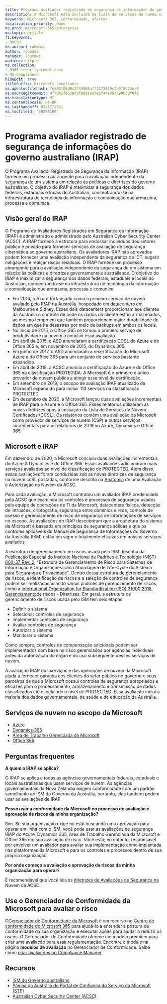 ```yaml
---
title: Programa avaliador registrado de segurança de informações do governo australiano (IRAP)
description: A Microsoft está incluída na lista de serviços de nuvem certificados australianos para DLM (marcadores de limitação de disseminação não classificados) e dados PROTEGIDOs com base em uma avaliação e certificação de IRAP pelo Australian Cyber Security Center (ACSC).
keywords: Microsoft 365, conformidade, ofertas
localization_priority: None
ms.prod: microsoft-365-enterprise
ms.topic: article
f1.keywords:
- NOCSH
ms.author: robmazz
author: robmazz
manager: laurawi
audience: itpro
ms.collection:
- M365-security-compliance
- MS-Compliance
hideEdit: true
titleSuffix: Microsoft Compliance
ms.openlocfilehash: 7e502188d8c3f43906aff31728f9c3b9f8d23ea0
ms.sourcegitcommit: 4f70b1fe53943f9d919e7e1f449093b90b30f046
ms.translationtype: MT
ms.contentlocale: pt-BR
ms.lasthandoff: 02/17/2021
ms.locfileid: "50276169"
---
```

# <a name="australian-government-information-security-registered-assessor-program-irap"></a>Programa avaliador registrado de segurança de informações do governo australiano (IRAP)

O Programa Avaliador Registrado de Segurança da Informação (IRAP) fornece um processo abrangente para a avaliação independente da segurança de um sistema em relação às políticas e diretrizes do governo australiano. O objetivo do IRAP é maximizar a segurança dos dados federais, estaduais e locais do Australian, concentrando-se na infraestrutura de tecnologia da informação e comunicação que armazena, processa e comunica.

## <a name="irap-overview"></a>Visão geral do IRAP

O Programa de Avaliadores Registrados em Segurança da Informação (IRAP) é administrado e administrado pelo Australian Cyber Security Center (ACSC). A IRAP fornece a estrutura para endossar indivíduos dos setores público e privado para fornecer serviços de avaliação de segurança cibernética ao governo australiano. Os avaliadores IRAP não aprovados podem fornecer uma avaliação independente da segurança de ICT, sugerir mitigações e realçar riscos residuais. O IRAP fornece um processo abrangente para a avaliação independente da segurança de um sistema em relação às políticas e diretrizes governamentais australianas. O objetivo do IRAP é maximizar a segurança dos dados federais, estaduais e locais do Australian, concentrando-se na infraestrutura de tecnologia da informação e comunicação que armazena, processa e comunica.

- Em 2014, o Azure foi lançado como o primeiro serviço de nuvem avaliado pelo IRAP na Austrália, hospedado em datacenters em Melbourne e Sidney. Esses dois datacenters proporcionam aos clientes da Austrália o controle de onde os dados do cliente estão armazenados, ao mesmo tempo em que também proporcionam maior durabilidade de dados em que há desastres por meio de backups em ambos os locais.
- No início de 2015, o Office 365 se tornou o primeiro serviço de produtividade na nuvem a concluir essa avaliação.
- Em abril de 2015, o ASD anunciaram a certificação CCSL do Azure e do Office 365 e, em novembro de 2015, do Dynamics 365.
- Em junho de 2017, o ASD anunciaram a recertificação do Microsoft Azure e do Office 365 para um conjunto de serviços bastante expandido.
- Em abril de 2018, a ACSC anuncia a certificação do Azure e do Office 365 na classificação PROTEGIDA. A Microsoft é o primeiro e único provedor de nuvem pública a atingir esse nível de certificação.
- Em setembro de 2019, o escopo de avaliação IRAP atualizado da Microsoft expandido para incluir 113 serviços na classificação PROTECTED.
- Em dezembro de 2020, a Microsoft lançou duas avaliações incrementais de IRAP para o Azure e o Office 365. Esses relatórios utilizaram as novas diretrizes após a cessação da Lista de Serviços de Nuvem Certificados (CCSL). Os relatórios contêm uma avaliação da Microsoft como provedor de serviços de nuvem (CSP) e outros serviços incrementais para os relatórios de 2019 no Azure, Dynamics e Office 365.

## <a name="microsoft-and-irap"></a>Microsoft e IRAP

Em dezembro de 2020, a Microsoft concluiu duas avaliações incrementais do Azure & Dynamics e do Office 365. Essas avaliações adicionaram mais serviços avaliados ao nível de classificação de PROTECTED. Além disso, essas avaliações foram conduzidas sob as novas diretrizes de segurança na nuvem ccSL postadas, conforme descrito na [Anatomia](https://www.cyber.gov.au/acsc/government/cloud-security-guidance) de uma Avaliação e Autorização na Nuvem da ACSC.

Para cada avaliação, a Microsoft contratou um avaliador IRAP credenciado pela ACSC que examinou os controles e processos de segurança usados pela equipe de operações de TI da Microsoft, datacenters físicos, detecção de intrusões, criptografia, segurança entre domínios e rede, controle de acesso e gerenciamento de risco de segurança de informações de serviços no escopo. As avaliações do IRAP descobriram que a arquitetura do sistema da Microsoft é baseada em princípios de segurança sólidas e que os controles aplicáveis do Manual de Segurança de Informações do Governo da Austrália (ISM) estão em vigor e totalmente eficazes em nossos serviços avaliados.

A estrutura de gerenciamento de riscos usada pelo ISM desenha da Publicação Especial do Instituto Nacional de Padrões e Tecnologia [(NIST) 800-37 Rev. 2](https://csrc.nist.gov/publications/detail/sp/800-37/rev-2/final), "Estrutura de Gerenciamento de Risco para Sistemas de Informação e Organizações: Uma Abordagem de Life-Cycle do Sistema para Segurança e Privacidade". Dentro dessa estrutura de gerenciamento de riscos, a identificação de riscos e a seleção de controles de segurança podem ser realizadas usando vários padrões de gerenciamento de riscos, como a [International Organization for Standardization (ISO) 31000:2018, Gerenciamento](https://www.iso.org/standard/65694.html)de riscos - Diretrizes. Em geral, a estrutura de gerenciamento de riscos usada pelo ISM tem seis etapas:

- Definir o sistema
- Selecionar controles de segurança
- Implementar controles de segurança
- Avaliar controles de segurança
- Autorizar o sistema
- Monitorar o sistema

Como sempre, controles de compensação adicionais podem ser implementados com base no risco gerenciados por agências individuais antes da autorização do órgão e do uso subsequente desses serviços de nuvem.

A avaliação IRAP dos serviços e das operações de nuvem da Microsoft ajuda a fornecer garantia aos clientes do setor público no governo e seus parceiros de que a Microsoft possui controles de segurança apropriados e eficazes para o processamento, armazenamento e transmissão de dados classificados até e incluindo o nível de PROTECTED. Essa avaliação inclui a maioria dos dados governamentais, de saúde e de educação da Austrália.

## <a name="microsoft-in-scope-cloud-services"></a>Serviços de nuvem no escopo da Microsoft

- [Azure](https://aka.ms/AzureCompliance)
- [Dynamics 365](https://aka.ms/d365-compliance-list)
- [Área de Trabalho Gerenciada da Microsoft](/microsoft-365/managed-desktop/intro/compliance)
- [Office 365](https://aka.ms/Office365ComplianceOfferings)

## <a name="frequently-asked-questions"></a>Perguntas frequentes

**A quem o IRAP se aplica?**

O IRAP se aplica a todas as agências governamentais federais, estaduais e locais australianas que usam serviços de nuvem. As agências governamentais da Nova Zelândia exigem conformidade com um padrão semelhante ao ISM do Governo da Austrália, portanto, elas também podem usar as avaliações de IRAP.

**Posso usar a conformidade da Microsoft no processo de avaliação e aprovação de riscos da minha organização?**

Sim. Se sua organização exige ou está buscando uma aprovação para operar em linha com o ISM, você pode usar as avaliações de segurança IRAP do Azure, Dynamics 365, Área de Trabalho Gerenciada da Microsoft e Office 365 em sua avaliação de risco. Você está; no entanto, responsável por envolver um avaliador para avaliar sua implementação como implantada nas plataformas da Microsoft e para os controles e processos dentro de sua própria organização.

**Por onde começo a avaliação e aprovação de riscos da minha organização para operar?**

É recomendável que você leia as [diretrizes de Avaliações de Segurança na](https://www.cyber.gov.au/acsc/government/cloud-security-guidance) Nuvem da ACSC.

## <a name="use-microsoft-compliance-manager-to-assess-your-risk"></a>Use o Gerenciador de Conformidade da Microsoft para avaliar o risco

O[Gerenciador de Conformidade da Microsoft](/microsoft-365/compliance/compliance-manager) é um recurso no [Centro de conformidade do Microsoft 365](/microsoft-365/compliance/microsoft-365-compliance-center) para ajudá-lo a entender a postura de conformidade da sua organização e executar ações para ajudar a reduzir os riscos. O Gerenciador de Conformidade oferece um modelo premium para criar uma avaliação para essa regulamentação. Encontre o modelo na página **modelos de avaliação** no Gerenciador de Conformidade. Saiba como [criar avaliações no Compliance Manager](/microsoft-365/compliance/compliance-manager-assessments).

## <a name="resources"></a>Recursos

- [ISM do Governo australiano](https://acsc.gov.au/infosec/ism/index.htm)
- [Página da Austrália do Portal de Confiança do Serviço da Microsoft (STP)](https://aka.ms/au-irap)
- [Australian Cyber Security Center (ACSC)](https://www.cyber.gov.au)

